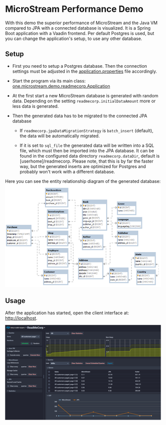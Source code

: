 
# MicroStream Performance Demo

With this demo the superior performance of MicroStream and the Java VM compared to JPA with a connected database is visualized.
It is a Spring Boot application with a Vaadin frontend. Per default Postgres is used, but you can change the application's setup, to use any other database.

## Setup

- First you need to setup a Postgres database. Then the connection settings must be adjusted in the [application.properties](src/main/resources/application.properties) file accordingly.

- Start the program via its main class: [one.microstream.demo.readmecorp.Application](src/main/java/one/microstream/demo/readmecorp/Application.java)

- At the first start a new MicroStream database is generated with random data. Depending on the setting `readmecorp.initialDataAmount` more or less data is generated.

- Then the generated data has to be migrated to the connected JPA database
  
  - If `readmecorp.jpaDataMigrationStrategy` is `batch_insert` (default), the data will be automatically migrated.
 
  - If it is set to `sql_file` the generated data will be written into a SQL file, which must then be imported into the JPA database.
  It can be found in the configured data directory `readmecorp.dataDir`, default is [userhome]/readmecorp.
  Please note, that this is by far the faster way, but the generated inserts are optimized for Postgres and probably won't work with a different database.
  
Here you can see the entity relationship diagram of the generated database:
![ERD](docs/images/erd.png?raw=true)

## Usage

After the application has started, open the client interface at: [http://localhost](http://localhost).

![Screenshot](docs/images/screenshot.png?raw=true)